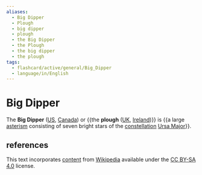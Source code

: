 ```yaml
---
aliases:
  - Big Dipper
  - Plough
  - big dipper
  - plough
  - the Big Dipper
  - the Plough
  - the big dipper
  - the plough
tags:
  - flashcard/active/general/Big_Dipper
  - language/in/English
---
```


# Big Dipper

The __Big Dipper__ ([US](American%20English.md), [Canada](Canadian%20English.md)) or {{the __plough__ ([UK](British%20English.md), [Ireland](Hiberno-English.md))}} is {{a large [asterism](asterism%20(astronomy).md) consisting of seven bright stars of the [constellation](constellation.md) [Ursa Major](Ursa%20Major.md)}}. <!--SR:!2025-02-24,168,310!2025-05-06,200,270-->

## references

This text incorporates [content](https://en.wikipedia.org/wiki/Big_Dipper) from [Wikipedia](Wikipedia.md) available under the [CC BY-SA 4.0](https://creativecommons.org/licenses/by-sa/4.0/) license.
